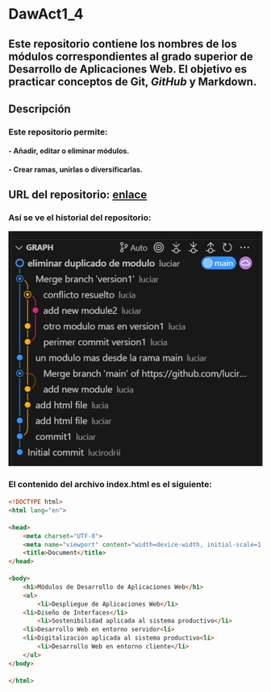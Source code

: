 # **DawAct1_4**
## Este repositorio contiene los nombres de los módulos correspondientes al grado superior de Desarrollo de Aplicaciones Web. El objetivo es practicar conceptos de **Git**, *GitHub* y **Markdown**.

## **Descripción**
### Este repositorio permite:

#### - Añadir, editar o eliminar módulos.
#### - Crear ramas, unirlas o diversificarlas.

## **URL del repositorio:** [enlace](https://github.com/lucirodrii/DawAct1_4.git)

### Así se ve el historial del repositorio:
![Imagen](img/foto.jpeg)

### El contenido del archivo index.html es el siguiente:

```html 
<!DOCTYPE html>
<html lang="en">

<head>
    <meta charset="UTF-8">
    <meta name="viewport" content="width=device-width, initial-scale=1.0">
    <title>Document</title>
</head>

<body>
    <h1>Módulos de Desarrollo de Aplicaciones Web</h1>
    <ul>
        <li>Despliegue de Aplicaciones Web</li>
	<li>Diseño de Interfaces</li>
        <li>Sostenibilidad aplicada al sistema productivo</li>         
	<li>Desarrollo Web en entorno servidor<li>
	<li>Digitalización aplicada al sistema productivo<li>
        <li>Desarrollo Web en entorno cliente</li>
    </ul>
</body>

</html> 
``` 